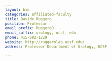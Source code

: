 ```yaml
---
layout: bio
categories: affiliated-faculty
title: Davide Ruggero
position: Professor
email_prefix: RuggeroD
email_suffix: urology, ucsf, edu
phone: 415-502-1229
website: http://ruggerolab.ucsf.edu/
address: Professor Department of Urology, UCSF

---
```


